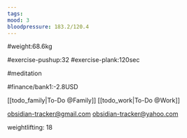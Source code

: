 ```yaml
---
tags: 
mood: 3
bloodpressure: 183.2/120.4
---
```


#weight:68.6kg

#exercise-pushup:32
#exercise-plank:120sec

#meditation



#finance/bank1:-2.8USD

[[todo_family|To-Do @Family]]
[[todo_work|To-Do @Work]]

obsidian-tracker@gmail.com
obsidian-tracker@yahoo.com

weightlifting: 18

